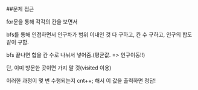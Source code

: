 ##문제 접근

for문을 통해 각각의 칸을 보면서

bfs를 통해 인접하면서 인구차가 범위 이내인 것 다 구하고, 칸 수 구하고, 인구의 합도 같이 구함.

bfs 끝나면 합을 칸 수로 나눠서 넣어줌.(평균값. => 인구이동!!)

단, 이미 방문한 곳이면 가지 말 것(visited 이용)

이러한 과정이 몇 번 수행되는지 cnt++; 해서 이 값을 출력하면 정답!

